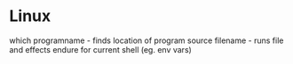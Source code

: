 # Linux

which programname - finds location of program
source filename - runs file and effects endure for current shell (eg. env vars)
